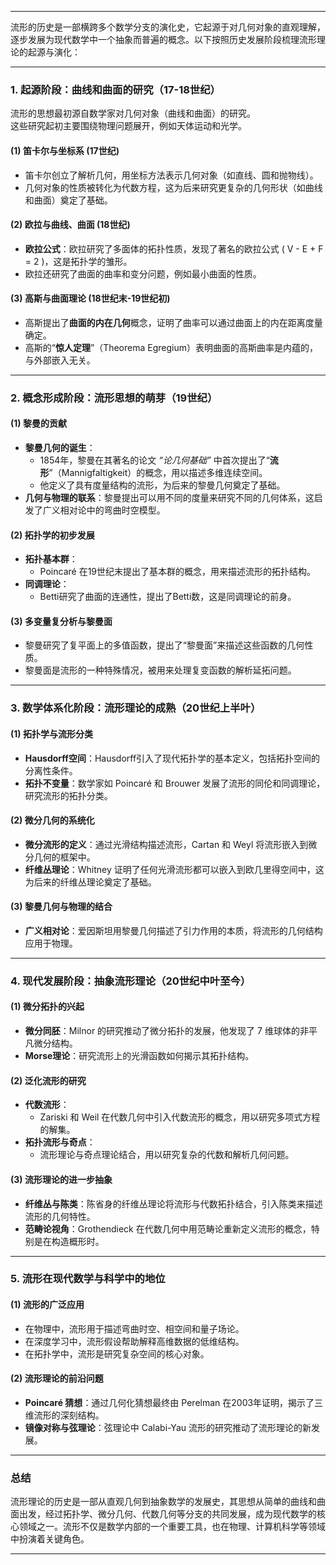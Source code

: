 
---

流形的历史是一部横跨多个数学分支的演化史，它起源于对几何对象的直观理解，逐步发展为现代数学中一个抽象而普遍的概念。以下按照历史发展阶段梳理流形理论的起源与演化：

---

### **1. 起源阶段：曲线和曲面的研究（17-18世纪）**

流形的思想最初源自数学家对几何对象（曲线和曲面）的研究。  
这些研究起初主要围绕物理问题展开，例如天体运动和光学。

#### **(1) 笛卡尔与坐标系 (17世纪)**
- 笛卡尔创立了解析几何，用坐标方法表示几何对象（如直线、圆和抛物线）。
- 几何对象的性质被转化为代数方程，这为后来研究更复杂的几何形状（如曲线和曲面）奠定了基础。

#### **(2) 欧拉与曲线、曲面 (18世纪)**
- **欧拉公式**：欧拉研究了多面体的拓扑性质，发现了著名的欧拉公式 \( V - E + F = 2 \)，这是拓扑学的雏形。
- 欧拉还研究了曲面的曲率和变分问题，例如最小曲面的性质。

#### **(3) 高斯与曲面理论 (18世纪末-19世纪初)**
- 高斯提出了**曲面的内在几何**概念，证明了曲率可以通过曲面上的内在距离度量确定。
- 高斯的“**惊人定理**”（Theorema Egregium）表明曲面的高斯曲率是内蕴的，与外部嵌入无关。

---

### **2. 概念形成阶段：流形思想的萌芽（19世纪）**

#### **(1) 黎曼的贡献**
- **黎曼几何的诞生**：
  - 1854年，黎曼在其著名的论文 *“论几何基础”* 中首次提出了“**流形**”（Mannigfaltigkeit）的概念，用以描述多维连续空间。
  - 他定义了具有度量结构的流形，为后来的黎曼几何奠定了基础。
- **几何与物理的联系**：黎曼提出可以用不同的度量来研究不同的几何体系，这启发了广义相对论中的弯曲时空模型。

#### **(2) 拓扑学的初步发展**
- **拓扑基本群**：
  - Poincaré 在19世纪末提出了基本群的概念，用来描述流形的拓扑结构。
- **同调理论**：
  - Betti研究了曲面的连通性，提出了Betti数，这是同调理论的前身。

#### **(3) 多变量复分析与黎曼面**
- 黎曼研究了复平面上的多值函数，提出了“黎曼面”来描述这些函数的几何性质。
- 黎曼面是流形的一种特殊情况，被用来处理复变函数的解析延拓问题。

---

### **3. 数学体系化阶段：流形理论的成熟（20世纪上半叶）**

#### **(1) 拓扑学与流形分类**
- **Hausdorff空间**：Hausdorff引入了现代拓扑学的基本定义，包括拓扑空间的分离性条件。
- **拓扑不变量**：数学家如 Poincaré 和 Brouwer 发展了流形的同伦和同调理论，研究流形的拓扑分类。

#### **(2) 微分几何的系统化**
- **微分流形的定义**：通过光滑结构描述流形，Cartan 和 Weyl 将流形嵌入到微分几何的框架中。
- **纤维丛理论**：Whitney 证明了任何光滑流形都可以嵌入到欧几里得空间中，这为后来的纤维丛理论奠定了基础。

#### **(3) 黎曼几何与物理的结合**
- **广义相对论**：爱因斯坦用黎曼几何描述了引力作用的本质，将流形的几何结构应用于物理。

---

### **4. 现代发展阶段：抽象流形理论（20世纪中叶至今）**

#### **(1) 微分拓扑的兴起**
- **微分同胚**：Milnor 的研究推动了微分拓扑的发展，他发现了 7 维球体的非平凡微分结构。
- **Morse理论**：研究流形上的光滑函数如何揭示其拓扑结构。

#### **(2) 泛化流形的研究**
- **代数流形**：
  - Zariski 和 Weil 在代数几何中引入代数流形的概念，用以研究多项式方程的解集。
- **拓扑流形与奇点**：
  - 流形理论与奇点理论结合，用以研究复杂的代数和解析几何问题。

#### **(3) 流形理论的进一步抽象**
- **纤维丛与陈类**：陈省身的纤维丛理论将流形与代数拓扑结合，引入陈类来描述流形的几何特性。
- **范畴论视角**：Grothendieck 在代数几何中用范畴论重新定义流形的概念，特别是在构造概形时。

---

### **5. 流形在现代数学与科学中的地位**

#### **(1) 流形的广泛应用**
- 在物理中，流形用于描述弯曲时空、相空间和量子场论。
- 在深度学习中，流形假设帮助解释高维数据的低维结构。
- 在拓扑学中，流形是研究复杂空间的核心对象。

#### **(2) 流形理论的前沿问题**
- **Poincaré 猜想**：通过几何化猜想最终由 Perelman 在2003年证明，揭示了三维流形的深刻结构。
- **镜像对称与弦理论**：弦理论中 Calabi-Yau 流形的研究推动了流形理论的新发展。

---

### **总结**

流形理论的历史是一部从直观几何到抽象数学的发展史，其思想从简单的曲线和曲面出发，经过拓扑学、微分几何、代数几何等分支的共同发展，成为现代数学的核心领域之一。流形不仅是数学内部的一个重要工具，也在物理、计算机科学等领域中扮演着关键角色。

---



